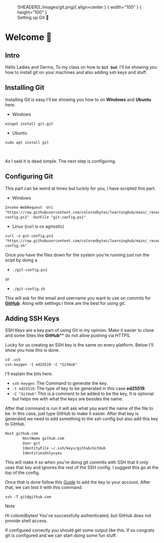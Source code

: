 <figure markdown="span">
![HEADER](./images/git.png){ align=center } { width="100" } { height="100" }
<figcaption>Setting up Git 🚀 </figcaption>
</figure>
 
# Welcome :wave: 

## Intro

Hello Ladies and Germs, To my class on how to **`Git Gud`**. I'll be showing you how to install git on your machines and also adding ssh keys and stuff.

## Installing Git

Installing Git is easy I'll be showing you how to on **Windows** and **Ubuntu** here.

- Windows
```pwsh
winget install git.git
```

- Ubuntu

```shell
sudo apt install git
```
<br>

As I said it is dead simple. The next step is configuring.

## Configuring Git

This part can be weird at times but luckily for you, I have scripted this part.

- Windows
```pwsh
Invoke-WebRequest -Uri "https://raw.githubusercontent.com/coloredbytes/learninghub/main/_resources/scripts/git-config.ps1" -OutFile "git-config.ps1"
```
- Linux (curl is os agnostic)
```shell
curl -o git-config.ps1 "https://raw.githubusercontent.com/coloredbytes/learninghub/main/_resources/scripts/git-config.sh"
```

Once you have the files down for the system you're running just run the scipt by doing a

- `./git-config.ps1`

or

- `./git-config.sh`

This will ask for the email and username you want to use on commits for [**GitHub**](https://github.com/). Along with settings I think are the best for using git.

## Adding SSH Keys

SSH Keys are a key part of using Git in my opinion. Make it easier to clone and some Sites like **GitHub**** do not allow pushing via HTTPS.

Lucky for us creating an SSH key is the same on every platform. Below I'll show you how this is done.

```shell
cd .ssh
ssh-keygen -t ed25519 -C "GitHub"
```

I'll explain the bits here.

- `ssh-keygen`: The Command to generate the key.
- `-t ed25519`: The type of key to be generated in this case **ed25519**.
- `-C "GitHub"` This is a comment to be added to be the key, It is optional but helps me with what the keys are besides the name.

After that command is run it will ask what you want the name of the file to be. In this case, just type GitHub to make it easier. After that key is generated we need to add something to the ssh config but also add this key to GitHub.

```
Host github.com
        HostName github.com
        User git
        IdentityFile ~/.ssh/keys/github/GitHub
        IdentitiesOnly=yes
```
This will make it so when you're doing git commits with SSH that it only uses that key and ignores the rest of the SSH config. I suggest this go at the top of the config.

Once that is done follow this [Guide](https://docs.github.com/en/authentication/connecting-to-github-with-ssh/adding-a-new-ssh-key-to-your-github-account) to add the key to your account. After that, we can test it with this command.

```shell
ssh -T git@github.com
```
> [!NOTE]
> Hi coloredbytes! You've successfully authenticated, but GitHub does not provide shell access.

If configured correctly you should get some output like this. If so congrats git is configured and we can start doing some fun stuff.








